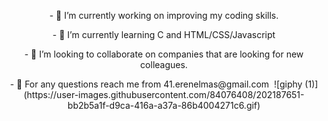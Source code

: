 <p align="center">
- 🔭 I’m currently working on improving my coding skills.
<p align="center">
- 🌱 I’m currently learning C and HTML/CSS/Javascript
<p align="center">
- 👯 I’m looking to collaborate on companies that are looking for new colleagues.
<p align="center">
- 💬 For any questions reach me from 41.erenelmas@gmail.com

<img align="center">
![giphy (1)](https://user-images.githubusercontent.com/84076408/202187651-bb2b5a1f-d9ca-416a-a37a-86b4004271c6.gif)
